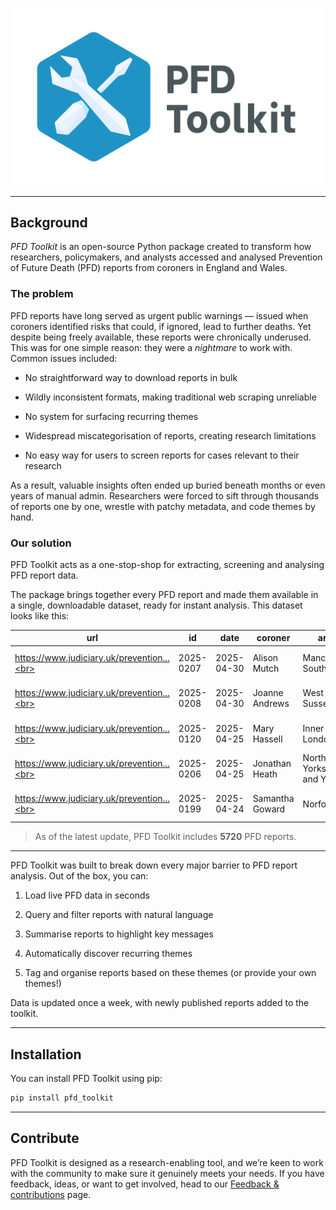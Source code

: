 ![PFD Toolkit](assets/header.png)

---

## Background

*PFD Toolkit* is an open-source Python package created to transform how researchers, policymakers, and analysts accessed and analysed Prevention of Future Death (PFD) reports from coroners in England and Wales.

### The problem

PFD reports have long served as urgent public warnings — issued when coroners identified risks that could, if ignored, lead to further deaths. Yet despite being freely available, these reports were chronically underused. This was for one simple reason: they were a *nightmare* to work with. Common issues included:

 * No straightforward way to download reports in bulk

 * Wildly inconsistent formats, making traditional web scraping unreliable

 * No system for surfacing recurring themes

 * Widespread miscategorisation of reports, creating research limitations

 * No easy way for users to screen reports for cases relevant to their research

As a result, valuable insights often ended up buried beneath months or even years of manual admin. Researchers were forced to sift through thousands of reports one by one, wrestle with patchy metadata, and code themes by hand. 


### Our solution

PFD Toolkit acts as a one-stop-shop for extracting, screening and analysing PFD report data.

The package brings together every PFD report and made them available in a single, downloadable dataset, ready for instant analysis. This dataset looks like this:

| url                                   | id         | date       | coroner      | area                           | receiver                  | investigation           | circumstances       | concerns         |
|----------------------------------------|------------|------------|------------------|--------------------------------|---------------------------|-----------------------------------|----------------------------|--------------------------|
| https://www.judiciary.uk/prevention...<br> | 2025-0207 | 2025-04-30 | Alison Mutch     | Manchester South               | Flixton Road...        | On 1st October...                 | Louise Danielle...         | During the course...     |
| https://www.judiciary.uk/prevention...<br> | 2025-0208 | 2025-04-30 | Joanne Andrews   | West Sussex...       | West Sussex County...     | On 02 November...                 | Mrs Turner drove...        | During the course...     |
| https://www.judiciary.uk/prevention...<br> | 2025-0120 | 2025-04-25 | Mary Hassell     | Inner North London             | The President...       | On 23 August...                   | Jan was a big baby...      | During the course...     |
| https://www.judiciary.uk/prevention...<br> | 2025-0206 | 2025-04-25 | Jonathan Heath   | North Yorkshire and York       | Townhead Surgery          | On 04 June...                     | On 15 March 2024...        | During the course...     |
| https://www.judiciary.uk/prevention...<br> | 2025-0199 | 2025-04-24 | Samantha Goward  | Norfolk                        | The Department...         | On 22 August...                   | In summary, on...          | During the course...     |



> As of the latest update, PFD Toolkit includes **5720** PFD reports.


---
PFD Toolkit was built to break down every major barrier to PFD report analysis. Out of the box, you can:

1. Load live PFD data in seconds

2. Query and filter reports with natural language

3. Summarise reports to highlight key messages

4. Automatically discover recurring themes

5. Tag and organise reports based on these themes (or provide your own themes!)


Data is updated once a week, with newly published reports added to the toolkit.


---

## Installation

You can install PFD Toolkit using pip:

```bash
pip install pfd_toolkit
```

---

## Contribute

PFD Toolkit is designed as a research-enabling tool, and we’re keen to work with the community to make sure it genuinely meets your needs. If you have feedback, ideas, or want to get involved, head to our [Feedback & contributions](contribute.md) page.